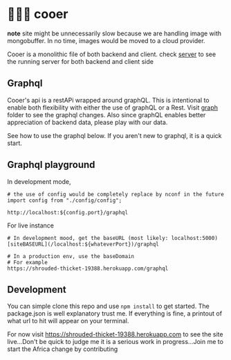 # 🚀🚀🚀 cooer
**note** site might be unnecessarily slow because we are handling image with mongobuffer. 
In no time, images would be moved to a cloud provider. 

Cooer is a monolithic file of both backend and client.
check [server](./server/express.js) to see the running server for both backend and client side

## Graphql
Cooer's api is a restAPi wrapped around graphQL. This is intentional to enable both flexibility with either the use of graphQL or a Rest.
Visit [graph](./graph) folder to see the graphql changes. 
Also since graphQL enables better appreciation of backend data, please play with our data.

See how to use the graphql below. If you aren't new to
graphql, it is a quick start.

## Graphql playground
In development mode, 

```shell
# the use of config would be completely replace by nconf in the future
import config from "./config/config";

http://localhost:${config.port}/graphql
```

For live instance
```shell
# In development mood, get the baseURL (most likely: localhost:5000)
[siteBASEURL](/localhost:${whateverPort})/graphql

# In a production env, use the baseDomain
# For example
https://shrouded-thicket-19388.herokuapp.com/graphql
```

## Development
You can simple clone this repo and use `npm install` to get started. The package.json is well explanatory trust me. If everything is fine, a printout of what url to hit will appear on your terminal.

For now visit https://shrouded-thicket-19388.herokuapp.com to see the site live...Don't be quick to judge me it is a serious work in progress...Join me to start the Africa change by contributing
